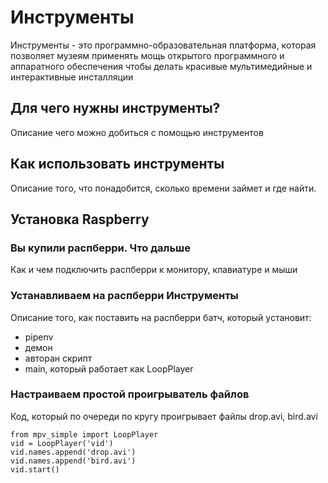 # Инструменты
Инструменты - это программно-образовательная платформа, которая позволяет музеям применять мощь открытого программного и аппаратного обеспечения чтобы делать красивые мультимедийные и интерактивные инсталляции
## Для чего нужны инструменты?
Описание чего можно добиться с помощью инструментов
## Как использовать инструменты
Описание того, что понадобится, сколько времени займет и где найти.
## Установка Raspberry
### Вы купили распберри. Что дальше
Как и чем подключить распберри к монитору, клавиатуре и мыши
### Устанавливаем на распберри Инструменты
Описание того, как поставить на распберри батч, который установит:
- pipenv
- демон
- авторан скрипт
- main, который работает как LoopPlayer
### Настраиваем простой проигрыватель файлов
Код, который по очереди по кругу проигрывает файлы drop.avi,  bird.avi
```
from mpv_simple import LoopPlayer 
vid = LoopPlayer('vid')
vid.names.append('drop.avi')
vid.names.append('bird.avi')
vid.start()
```
